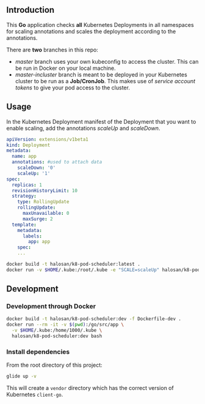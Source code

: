 ## Introduction

This **Go** application checks **all** Kubernetes Deployments in all namespaces for scaling
annotations and scales the deployment according to the annotations.

There are **two** branches in this repo:

- _master_ branch uses your own kubeconfig to access the cluster. This can be
  run in Docker on your local machine.
- _master-incluster_ branch is meant to be deployed in your Kubernetes cluster
  to be run as a **Job/CronJob**. This makes use of _service account tokens_ to
  give your pod access to the cluster.

## Usage

In the Kubernetes Deployment manifest of the Deployment that you want to enable
scaling, add the annotations _scaleUp_ and
_scaleDown_.

```yaml
apiVersion: extensions/v1beta1
kind: Deployment
metadata:
  name: app
  annotations: #used to attach data
    scaleDown: '0'
    scaleUp: '1'
spec:
  replicas: 1
  revisionHistoryLimit: 10
  strategy:
    type: RollingUpdate
    rollingUpdate:
      maxUnavailable: 0
      maxSurge: 2
  template:
    metadata:
      labels:
        app: app
    spec:
    ...
```

```bash
docker build -t halosan/k8-pod-scheduler:latest .
docker run -v $HOME/.kube:/root/.kube -e "SCALE=scaleUp" halosan/k8-pod-scheduler:latest 
```

## Development

### Development through Docker

```bash
docker build -t halosan/k8-pod-scheduler:dev -f Dockerfile-dev .
docker run --rm -it -v $(pwd):/go/src/app \
  -v $HOME/.kube:/home/1000/.kube \
  halosan/k8-pod-scheduler:dev bash
```

### Install dependencies

From the root directory of this project:

```bash
glide up -v
```

This will create a `vendor` directory which has the correct version of Kubernetes `client-go`.

